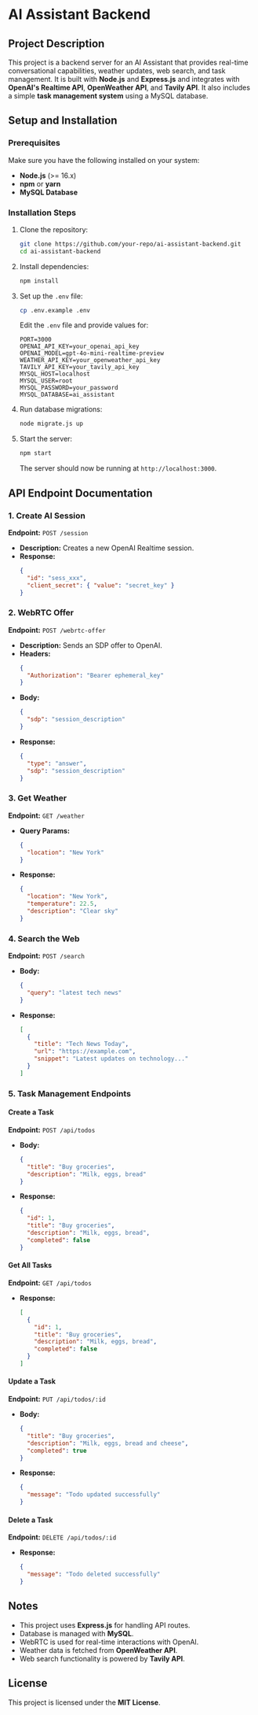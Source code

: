 # AI Assistant Backend

## Project Description

This project is a backend server for an AI Assistant that provides real-time conversational capabilities, weather updates, web search, and task management. It is built with **Node.js** and **Express.js** and integrates with **OpenAI's Realtime API**, **OpenWeather API**, and **Tavily API**. It also includes a simple **task management system** using a MySQL database.

## Setup and Installation

### Prerequisites

Make sure you have the following installed on your system:

- **Node.js** (>= 16.x)
- **npm** or **yarn**
- **MySQL Database**

### Installation Steps

1. Clone the repository:

   ```sh
   git clone https://github.com/your-repo/ai-assistant-backend.git
   cd ai-assistant-backend
   ```

2. Install dependencies:

   ```sh
   npm install
   ```

3. Set up the `.env` file:

   ```sh
   cp .env.example .env
   ```

   Edit the `.env` file and provide values for:

   ```env
   PORT=3000
   OPENAI_API_KEY=your_openai_api_key
   OPENAI_MODEL=gpt-4o-mini-realtime-preview
   WEATHER_API_KEY=your_openweather_api_key
   TAVILY_API_KEY=your_tavily_api_key
   MYSQL_HOST=localhost
   MYSQL_USER=root
   MYSQL_PASSWORD=your_password
   MYSQL_DATABASE=ai_assistant
   ```

4. Run database migrations:

   ```sh
   node migrate.js up
   ```

5. Start the server:

   ```sh
   npm start
   ```

   The server should now be running at `http://localhost:3000`.

## API Endpoint Documentation

### **1. Create AI Session**

**Endpoint:** `POST /session`

- **Description:** Creates a new OpenAI Realtime session.
- **Response:**
  ```json
  {
    "id": "sess_xxx",
    "client_secret": { "value": "secret_key" }
  }
  ```

### **2. WebRTC Offer**

**Endpoint:** `POST /webrtc-offer`

- **Description:** Sends an SDP offer to OpenAI.
- **Headers:**
  ```json
  {
    "Authorization": "Bearer ephemeral_key"
  }
  ```
- **Body:**
  ```json
  {
    "sdp": "session_description"
  }
  ```
- **Response:**
  ```json
  {
    "type": "answer",
    "sdp": "session_description"
  }
  ```

### **3. Get Weather**

**Endpoint:** `GET /weather`

- **Query Params:**
  ```json
  {
    "location": "New York"
  }
  ```
- **Response:**
  ```json
  {
    "location": "New York",
    "temperature": 22.5,
    "description": "Clear sky"
  }
  ```

### **4. Search the Web**

**Endpoint:** `POST /search`

- **Body:**
  ```json
  {
    "query": "latest tech news"
  }
  ```
- **Response:**
  ```json
  [
    {
      "title": "Tech News Today",
      "url": "https://example.com",
      "snippet": "Latest updates on technology..."
    }
  ]
  ```

### **5. Task Management Endpoints**

#### Create a Task

**Endpoint:** `POST /api/todos`

- **Body:**
  ```json
  {
    "title": "Buy groceries",
    "description": "Milk, eggs, bread"
  }
  ```
- **Response:**
  ```json
  {
    "id": 1,
    "title": "Buy groceries",
    "description": "Milk, eggs, bread",
    "completed": false
  }
  ```

#### Get All Tasks

**Endpoint:** `GET /api/todos`

- **Response:**
  ```json
  [
    {
      "id": 1,
      "title": "Buy groceries",
      "description": "Milk, eggs, bread",
      "completed": false
    }
  ]
  ```

#### Update a Task

**Endpoint:** `PUT /api/todos/:id`

- **Body:**
  ```json
  {
    "title": "Buy groceries",
    "description": "Milk, eggs, bread and cheese",
    "completed": true
  }
  ```
- **Response:**
  ```json
  {
    "message": "Todo updated successfully"
  }
  ```

#### Delete a Task

**Endpoint:** `DELETE /api/todos/:id`

- **Response:**
  ```json
  {
    "message": "Todo deleted successfully"
  }
  ```

## Notes

- This project uses **Express.js** for handling API routes.
- Database is managed with **MySQL**.
- WebRTC is used for real-time interactions with OpenAI.
- Weather data is fetched from **OpenWeather API**.
- Web search functionality is powered by **Tavily API**.

## License

This project is licensed under the **MIT License**.

